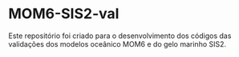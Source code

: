 # MOM6-SIS2-val
Este repositório foi criado para o desenvolvimento dos códigos das validações dos modelos oceânico MOM6 e do gelo marinho SIS2.
